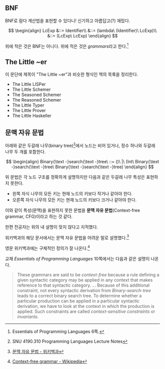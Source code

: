 ## BNF

BNF로 람다 계산법을 표현할 수 있다니! 신기하고 아름답고(?) 재밌다.

$$
\begin{align}
LcExp &::= Identifier\\
&::= (lambda\ (Identifier)\ LcExp)\\
&::= (LcExp\ LcExp)
\end{align}
$$

위에 적은 것은 BNF는 아니다. 위에 적은 것은 *grammars*라고 한다.[^1]

[^1]: Essentials of Programming Languages 6쪽.

## The Little ~er

이 문단에 제목이 "The Little ~er"과 비슷한 형식인 책의 목록을 정리한다.

* The Little LISPer
* The Little Schemer
* The Seasoned Schemer
* The Reasoned Schemer
* The Little Typer
* The Little Prover
* The Little Haskeller

## 문맥 자유 문법

아래와 같은 두갈래 나무(binary tree)[^2]에서 노드는 비어 있거나, 정수 하나와 두갈래 나무 두 개를 포함한다.

[^2]: SNU 4190.310 Programming Languages Lecture Notes

$$
\begin{align}
Binary{\text -}search{\text -}tree\ ::= ()\ |\ (Int\ Binary{\text -}search{\text -}tree\ Binary{\text -}search{\text -}tree)
\end{align}
$$

위 문법은 각 노드 구조를 정확하게 설명하지만 다음과 같은 두갈래 나무 특성은 표현하지 못한다.

* 왼쪽 자식 나무의 모든 키는 현재 노드의 키보다 작거나 같아야 한다.
* 오른쪽 자식 나무의 모든 키는 현재 노드의 키보다 크거나 같아야 한다.

이와 같이 특성(문맥)을 표현하지 못한 문법을 **문맥 자유 문법**(Context-free grammar, CFG)이라고 하는 것 같다.

한편 전공자는 위의 내 설명이 맞지 않다고 지적했다.

위키백과의 해당 문서에서는 문맥 자유 문법을 어려운 말로 설명했다.[^3]

[^3]: [문맥 자유 문법 - 위키백과](https://ko.wikipedia.org/wiki/%EB%AC%B8%EB%A7%A5_%EC%9E%90%EC%9C%A0_%EB%AC%B8%EB%B2%95)

영문 위키백과에는 구체적인 정의가 잘 나온다.[^4]

[^4]: [Context-free grammar - Wikipedia](https://en.wikipedia.org/wiki/Context-free_grammar)

교재 *Essentials of Programming Languages* 10쪽에서는 다음과 같은 설명이 나온다.

> These grammars are said to be *context-free* because a rule defining a given syntactic category may be applied in any context that makes reference to that syntactic category.
> ...
> Because of this additional constraint, not every syntactic derivation from *Binary-search-tree* leads to a correct binary search tree. To determine whether a particular production can be applied in a particular syntactic derivation, we have to look at the context in which the production is applied. Such constraints are called *context-sensitive constraints* or *invariants*.
